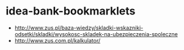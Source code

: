 # idea-bank-bookmarklets

- http://www.zus.pl/baza-wiedzy/skladki-wskazniki-odsetki/skladki/wysokosc-skladek-na-ubezpieczenia-spoleczne
- http://www.zus.com.pl/kalkulator/
